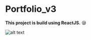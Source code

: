 # Portfolio_v3
**This project is build using ReactJS.** :sleepy:

![alt text](https://github.com/5tupidbrain/Portfolio_v3/Potfolio.png?raw=true)